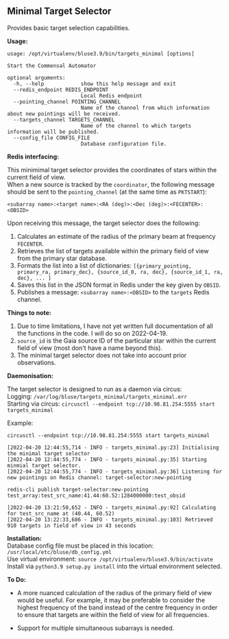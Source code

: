 ## Minimal Target Selector

Provides basic target selection capabilities. 

**Usage:**  

```
usage: /opt/virtualenv/bluse3.9/bin/targets_minimal [options]

Start the Commensal Automator

optional arguments:
  -h, --help            show this help message and exit
  --redis_endpoint REDIS_ENDPOINT
                        Local Redis endpoint
  --pointing_channel POINTING_CHANNEL
                        Name of the channel from which information about new pointings will be received.
  --targets_channel TARGETS_CHANNEL
                        Name of the channel to which targets information will be published.
  --config_file CONFIG_FILE
                        Database configuration file.
```      

**Redis interfacing:**

This minimimal target selector provides the coordinates of stars within the current field of view.  
When a new source is tracked by the `coordinator`, the following message should be sent to the 
`pointing_channel` (at the same time as `PKTSTART`):

`<subarray name>:<target name>:<RA (deg)>:<Dec (deg)>:<FECENTER>:<OBSID>`

Upon receiving this message, the target selector does the following:  

1. Calculates an estimate of the radius of the primary beam at frequency `FECENTER`.  
2. Retrieves the list of targets available within the primary field of view from the primary star database.  
3. Formats the list into a list of dictionaries: `[{primary_pointing, primary_ra, primary_dec}, {source_id_0, ra, dec}, {source_id_1, ra, dec}, ... ]`
4. Saves this list in the JSON format in Redis under the key given by `OBSID`.
5. Publishes a message: `<subarray name>:<OBSID>` to the `targets` Redis channel.

**Things to note:**  

1. Due to time limitations, I have not yet written full documentation of all the functions in the code. I will do so on 2022-04-19. 
2. `source_id` is the Gaia source ID of the particular star within the current field of view (most don't have a name beyond this).  
3. The minimal target selector does not take into account prior observations. 

**Daemonisation:**  

The target selector is designed to run as a daemon via circus:   
Logging: `/var/log/bluse/targets_minimal/targets_minimal.err`  
Starting via circus: `circusctl --endpoint tcp://10.98.81.254:5555 start targets_minimal`  

Example:  
```
circusctl --endpoint tcp://10.98.81.254:5555 start targets_minimal
  
[2022-04-20 12:44:55,714 - INFO - targets_minimal.py:23] Initialising the minimal target selector
[2022-04-20 12:44:55,774 - INFO - targets_minimal.py:35] Starting minmial target selector.
[2022-04-20 12:44:55,774 - INFO - targets_minimal.py:36] Listening for new pointings on Redis channel: target-selector:new-pointing  
```
  
```
redis-cli publish target-selector:new-pointing test_array:test_src_name:41.44:60.52:1284000000:test_obsid  
    
[2022-04-20 13:21:50,652 - INFO - targets_minimal.py:92] Calculating for test_src_name at (40.44, 60.52)
[2022-04-20 13:22:33,686 - INFO - targets_minimal.py:103] Retrieved 910 targets in field of view in 43 seconds
```

**Installation:**  
Database config file must be placed in this location: `/usr/local/etc/bluse/db_config.yml`  
Use virtual environment: `source /opt/virtualenv/bluse3.9/bin/activate`   
Install via `python3.9 setup.py install` into the virtual environment selected.  
  
**To Do:**   

- A more nuanced calculation of the radius of the primary field of view would be useful. For example, 
it may be preferable to consider the highest frequency of the band instead of the centre frequency in 
order to ensure that targets are within the field of view for all frequencies. 

- Support for multiple simultaneous subarrays is needed. 
